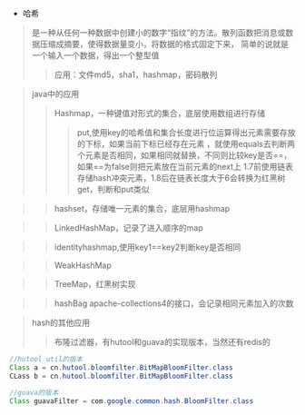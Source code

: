 - 哈希
> 是一种从任何一种数据中创建小的数字“指纹”的方法。散列函数把消息或数据压缩成摘要，使得数据量变小，将数据的格式固定下来，
简单的说就是一个输入一个数据，得出一个整型值
>>应用：文件md5，sha1，hashmap，密码散列

>java中的应用
>>Hashmap，一种键值对形式的集合，底层使用数组进行存储
>>>put,使用key的哈希值和集合长度进行位运算得出元素需要存放的下标，如果当前下标已经存在元素
，就使用equals去判断两个元素是否相同，如果相同就替换，不同则比较key是否==，如果==为false则把元素放在当前元素的next上
1.7前使用链表存储hash冲突元素，1.8后在链表长度大于6会转换为红黑树
>>>get，判断和put类似

>>hashset，存储唯一元素的集合，底层用hashmap
>>



>>LinkedHashMap，记录了进入顺序的map

>>identityhashmap,使用key1==key2判断key是否相同


>>WeakHashMap

>>TreeMap，红黑树实现
>>

>>hashBag apache-collections4的接口，会记录相同元素加入的次数

>hash的其他应用
>>布隆过滤器，有hutool和guava的实现版本，当然还有redis的

```java
//hutool util的版本
Class a = cn.hutool.bloomfilter.BitMapBloomFilter.class
CLass b = cn.hutool.bloomfilter.BitMapBloomFilter.class

//guava的版本
Class guavaFilter = com.google.common.hash.BloomFilter.class
```

